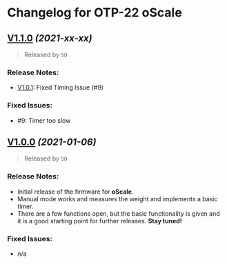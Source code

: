 # Changelog for OTP-22 oScale

## [V1.1.0](https://github.com/knuffel-v2/OTP22_oScale/releases/tag/v1.1.0) *(2021-xx-xx)*

>Released by `SO`

### Release Notes:
- [V1.0.1](https://github.com/knuffel-v2/OTP22_oScale/releases/tag/v1.0.1): Fixed Timing Issue (#9)

### Fixed Issues:

- #9: Timer too slow

## [V1.0.0](https://github.com/knuffel-v2/OTP22_oScale/releases/tag/v1.0.0) *(2021-01-06)*

>Released by `SO`

### Release Notes:
- Initial release of the firmware for **oScale**.
- Manual mode works and measures the weight and implements a basic timer.
- There are a few functions open, but the basic functionality is given and it is a good starting point for further releases. **Stay tuned!**

### Fixed Issues:

- n/a